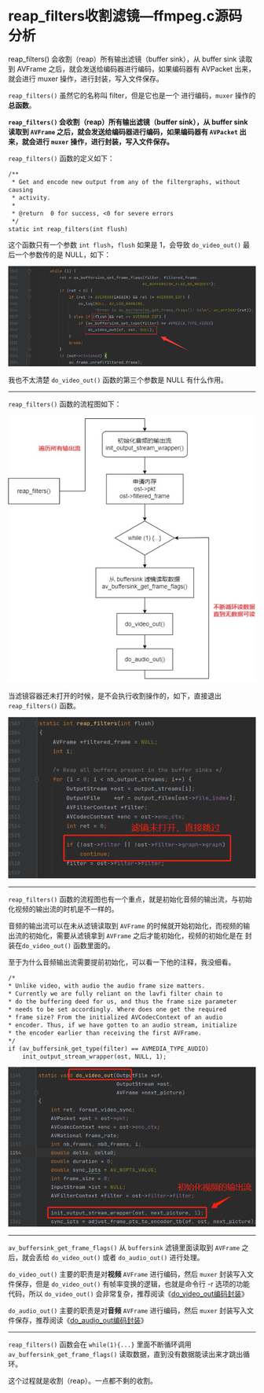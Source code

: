 # reap_filters收割滤镜—ffmpeg.c源码分析

<div id="meta-description---">reap_filters() 会收割（reap）所有输出滤镜（buffer sink），从 buffer sink 读取到 AVFrame 之后，就会发送给编码器进行编码，如果编码器有 AVPacket 出来，就会进行 muxer 操作，进行封装，写入文件保存。</div>

`reap_filters()` 虽然它的名称叫 filter，但是它也是一个 进行编码，`muxer` 操作的**总函数**。

**`reap_filters()` 会收割（reap）所有输出滤镜（buffer sink），从 buffer sink 读取到 `AVFrame` 之后，就会发送给编码器进行编码，如果编码器有 `AVPacket` 出来，就会进行 `muxer` 操作，进行封装，写入文件保存。**

`reap_filters()` 函数的定义如下：

```
/**
 * Get and encode new output from any of the filtergraphs, without causing
 * activity.
 *
 * @return  0 for success, <0 for severe errors
 */
static int reap_filters(int flush)
```

这个函数只有一个参数 `int flush`，`flush` 如果是 1，会导致 `do_video_out()` 最后一个参数传的是 NULL，如下：

![1-1](reap_filters\1-1.png)

 我也不太清楚 `do_video_out()` 函数的第三个参数是 NULL 有什么作用。

---

`reap_filters()` 函数的流程图如下：

![1-2](reap_filters\1-2.jpg)

当滤镜容器还未打开的时候，是不会执行收割操作的，如下，直接退出 `reap_filters()` 函数。

![1-3](reap_filters\1-3.jpg)

---

`reap_filters()` 函数的流程图也有一个重点，就是初始化音频的输出流，与初始化视频的输出流的时机是不一样的。

音频的输出流可以在未从滤镜读取到 `AVFrame` 的时候就开始初始化，而视频的输出流的初始化，需要从滤镜拿到 `AVFrame` 之后才能初始化，视频的初始化是在 封装在`do_video_out()` 函数里面的。

至于为什么音频输出流需要提前初始化，可以看一下他的注释，我没细看。

```
/*
* Unlike video, with audio the audio frame size matters.
* Currently we are fully reliant on the lavfi filter chain to
* do the buffering deed for us, and thus the frame size parameter
* needs to be set accordingly. Where does one get the required
* frame size? From the initialized AVCodecContext of an audio
* encoder. Thus, if we have gotten to an audio stream, initialize
* the encoder earlier than receiving the first AVFrame.
*/
if (av_buffersink_get_type(filter) == AVMEDIA_TYPE_AUDIO)
	init_output_stream_wrapper(ost, NULL, 1);
```

![1-4](reap_filters\1-4.png)

---

`av_buffersink_get_frame_flags()` 从 `buffersink` 滤镜里面读取到 `AVFrame` 之后，就会丢给 `do_video_out()` 或者 `do_audio_out()` 进行处理。

`do_video_out()` 主要的职责是对**视频** `AVFrame` 进行编码，然后 `muxer` 封装写入文件保存，但是 `do_video_out()` 有帧率变换的逻辑，也就是命令行 -r 选项的功能代码，所以 `do_video_out()` 会非常复杂，推荐阅读《[do_video_out编码封装](https://ffmpeg.xianwaizhiyin.net/ffmpeg/do_video_out.html)》

`do_audio_out()` 主要的职责是对**音频** `AVFrame` 进行编码，然后 `muxer` 封装写入文件保存，推荐阅读《[do_audio_out编码封装](https://ffmpeg.xianwaizhiyin.net/ffmpeg/do_audio_out.html)》

---

`reap_filters()` 函数会在 `while(1){...}` 里面不断循环调用 `av_buffersink_get_frame_flags()` 读取数据，直到没有数据能读出来才跳出循环。

这个过程就是收割（reap）。一点都不剩的收割。





